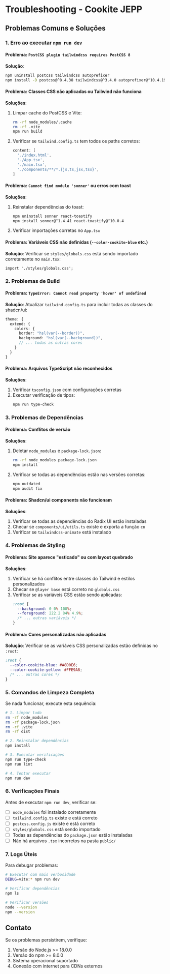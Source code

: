 # Troubleshooting - Cookite JEPP

## Problemas Comuns e Soluções

### 1. Erro ao executar `npm run dev`

#### **Problema**: `PostCSS plugin tailwindcss requires PostCSS 8`
**Solução**: 
```bash
npm uninstall postcss tailwindcss autoprefixer
npm install -D postcss@^8.4.38 tailwindcss@^3.4.0 autoprefixer@^10.4.19
```

#### **Problema**: Classes CSS não aplicadas ou Tailwind não funciona
**Soluções**:
1. Limpar cache do PostCSS e Vite:
   ```bash
   rm -rf node_modules/.cache
   rm -rf .vite
   npm run build
   ```

2. Verificar se `tailwind.config.ts` tem todos os paths corretos:
   ```ts
   content: [
     './index.html',
     './App.tsx',
     './main.tsx',
     './components/**/*.{js,ts,jsx,tsx}',
   ]
   ```

#### **Problema**: `Cannot find module 'sonner'` ou erros com toast
**Soluções**:
1. Reinstalar dependências do toast:
   ```bash
   npm uninstall sonner react-toastify
   npm install sonner@^1.4.41 react-toastify@^10.0.4
   ```

2. Verificar importações corretas no `App.tsx`

#### **Problema**: Variáveis CSS não definidas (`--color-cookite-blue` etc.)
**Solução**: Verificar se `styles/globals.css` está sendo importado corretamente no `main.tsx`:
```tsx
import './styles/globals.css';
```

### 2. Problemas de Build

#### **Problema**: `TypeError: Cannot read property 'hover' of undefined`
**Solução**: Atualizar `tailwind.config.ts` para incluir todas as classes do shadcn/ui:
```ts
theme: {
  extend: {
    colors: {
      border: "hsl(var(--border))",
      background: "hsl(var(--background))",
      // ... todas as outras cores
    }
  }
}
```

#### **Problema**: Arquivos TypeScript não reconhecidos
**Soluções**:
1. Verificar `tsconfig.json` com configurações corretas
2. Executar verificação de tipos:
   ```bash
   npm run type-check
   ```

### 3. Problemas de Dependências

#### **Problema**: Conflitos de versão
**Soluções**:
1. Deletar `node_modules` e `package-lock.json`:
   ```bash
   rm -rf node_modules package-lock.json
   npm install
   ```

2. Verificar se todas as dependências estão nas versões corretas:
   ```bash
   npm outdated
   npm audit fix
   ```

#### **Problema**: Shadcn/ui components não funcionam
**Soluções**:
1. Verificar se todas as dependências do Radix UI estão instaladas
2. Checar se `components/ui/utils.ts` existe e exporta a função `cn`
3. Verificar se `tailwindcss-animate` está instalado

### 4. Problemas de Styling

#### **Problema**: Site aparece "esticado" ou com layout quebrado
**Soluções**:
1. Verificar se há conflitos entre classes do Tailwind e estilos personalizados
2. Checar se `@layer base` está correto no `globals.css`
3. Verificar se as variáveis CSS estão sendo aplicadas:
   ```css
   :root {
     --background: 0 0% 100%;
     --foreground: 222.2 84% 4.9%;
     /* ... outras variáveis */
   }
   ```

#### **Problema**: Cores personalizadas não aplicadas
**Solução**: Verificar se as variáveis CSS personalizadas estão definidas no `:root`:
```css
:root {
  --color-cookite-blue: #A8D0E6;
  --color-cookite-yellow: #FFE9A8;
  /* ... outras cores */
}
```

### 5. Comandos de Limpeza Completa

Se nada funcionar, execute esta sequência:

```bash
# 1. Limpar tudo
rm -rf node_modules
rm -rf package-lock.json
rm -rf .vite
rm -rf dist

# 2. Reinstalar dependências
npm install

# 3. Executar verificações
npm run type-check
npm run lint

# 4. Tentar executar
npm run dev
```

### 6. Verificações Finais

Antes de executar `npm run dev`, verificar se:

- [ ] `node_modules` foi instalado corretamente
- [ ] `tailwind.config.ts` existe e está correto
- [ ] `postcss.config.js` existe e está correto
- [ ] `styles/globals.css` está sendo importado
- [ ] Todas as dependências do `package.json` estão instaladas
- [ ] Não há arquivos `.tsx` incorretos na pasta `public/`

### 7. Logs Úteis

Para debugar problemas:

```bash
# Executar com mais verbosidade
DEBUG=vite:* npm run dev

# Verificar dependências
npm ls

# Verificar versões
node --version
npm --version
```

## Contato

Se os problemas persistirem, verifique:
1. Versão do Node.js >= 18.0.0
2. Versão do npm >= 8.0.0
3. Sistema operacional suportado
4. Conexão com internet para CDNs externos